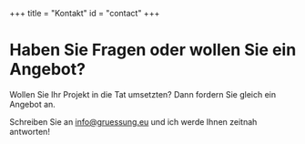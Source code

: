 +++
title = "Kontakt"
id = "contact"
+++

# Haben Sie Fragen oder wollen Sie ein Angebot?

Wollen Sie Ihr Projekt in die Tat umsetzten? Dann fordern Sie gleich ein Angebot an. 

Schreiben Sie an info@gruessung.eu und ich werde Ihnen zeitnah antworten!

